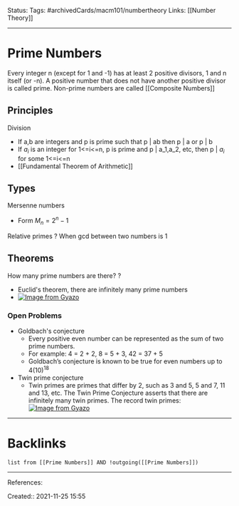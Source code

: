 Status: 
Tags: #archivedCards/macm101/numbertheory 
Links: [[Number Theory]]
___
# Prime Numbers
Every integer n (except for 1 and -1) has at least 2 positive divisors, 1 and n itself (or -n). A positive number that does not have another positive divisor is called prime.
Non-prime numbers are called [[Composite Numbers]]
## Principles
Division
- If a,b are integers and p is prime such that p | ab then p | a or p | b
- If $a_i$ is an integer for 1<=i<=n, p is prime and p | a_1,a_2, etc, then p | $a_i$ for some 1<=i<=n
- [[Fundamental Theorem of Arithmetic]]
## Types
Mersenne numbers
- Form $M_n = 2^n - 1$

Relative primes
?
When gcd between two numbers is 1
<!--SR:!2021-12-12,6,188-->

## Theorems


How many prime numbers are there?
?
- Euclid's theorem, there are infinitely many prime numbers
- [![Image from Gyazo](https://i.gyazo.com/473214481c1a3e3655b34dafc617634b.png)](https://gyazo.com/473214481c1a3e3655b34dafc617634b)
### Open Problems
- Goldbach's conjecture
	- Every positive even number can be represented as the sum of two prime numbers. 
	- For example: 4 = 2 + 2, 8 = 5 + 3, 42 = 37 + 5  
	- Goldbach’s conjecture is known to be true for even numbers up to $4(10)^18$
- Twin prime conjecture
	- Twin primes are primes that differ by 2, such as 3 and 5, 5 and 7, 11 and 13, etc. The Twin Prime Conjecture asserts that there are infinitely many twin primes. The record twin primes: [![Image from Gyazo](https://i.gyazo.com/b392266b0b8a50cbe3c1f3b01d81eeb1.png)](https://gyazo.com/b392266b0b8a50cbe3c1f3b01d81eeb1)
<!--SR:!2021-12-10,1,130-->

___
# Backlinks
```dataview
list from [[Prime Numbers]] AND !outgoing([[Prime Numbers]])
```
___
References:

Created:: 2021-11-25 15:55
